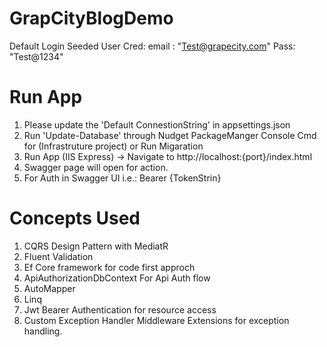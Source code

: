 # GrapCityBlogDemo  
   Default Login Seeded User Cred:
   email : "Test@grapecity.com" Pass: "Test@1234"
# Run App
1. Please update the 'Default ConnestionString' in appsettings.json
2. Run 'Update-Database'  through Nudget PackageManger Console Cmd for (Infrastruture project) or Run Migaration
3. Run App (IIS Express) -> Navigate to http://localhost:{port}/index.html 
4. Swagger page will open for action.
5. For Auth in Swagger UI i.e.: Bearer {TokenStrin}

# Concepts Used
1. CQRS Design Pattern with MediatR
2. Fluent Validation
3. Ef Core framework for code first approch
4. ApiAuthorizationDbContext For Api Auth flow
5. AutoMapper
6. Linq
7. Jwt Bearer Authentication for resource access
8. Custom Exception Handler Middleware Extensions for exception handling. 